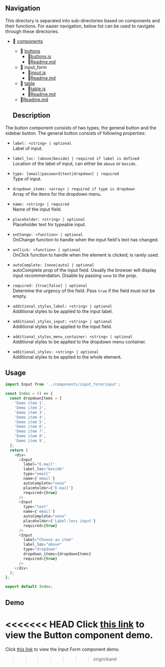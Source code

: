 ## Navigation

This directory is separated into sub-directories based on components and their functions. For easier navigation, below list can be used to navigate through these directories.

- 📁 [components](./components/)

  - 📁 [buttons](../buttons/)
    - 📄[buttons.js](../buttons/buttons.js)
    - 📄[Readme.md](../buttons/readme.md)
  - 📁 input_form
    - 📄[input.js](./input.js)
    - 📄[Readme.md](./readme.md)
  - 📁 [table](../table/)
    - 📄[table.js](../table/table.js)
    - 📄[Readme.md](../table/readme.md)
  - 📄[Readme.md](../readme.md)

  ## Description

The button component consists of two types, the general button and the sidebar button. The general button consists of following properties:

- `label: <string> | optional` <br>
  Label of input.
- `label_loc: [above|beside] | required if label is defined`<br>
  Location of the label of input, can either be `above` or `beside`.
- `type: [email|password|text|dropdown] | required`<br>
  Type of input.
- `dropdown_items: <array> | required if type is dropdown` <br>
  Array of the items for the dropdown menu.
- `name: <string> | required` <br>
  Name of the input field.
- `placeholder: <string> | optional` <br>
  Placeholder text for typeable input.
- `onChange: <function> | optional` <br>
  OnChange function to handle when the input field's text has changed.
- `onClick: <function> | optional` <br>
  OnClick function to handle when the element is clicked; is rarely used.
- `autoComplete: [none|auto] | optional` <br>
  autoComplete prop of the input field. Usually the browser will display input recommendation. Disable by passing `none` to the prop.
- `required: [true|false] | optional` <br>
  Determine the urgency of the field. Pass `true` if the field must not be empty.
- `additional_styles_label: <string> | optional` <br>
  Additional styles to be applied to the input label.
- `additional_styles_input: <string> | optional` <br>
  Additional styles to be applied to the input field.
- `additional_styles_menu_container: <string> | optional` <br>
  Additional styles to be applied to the dropdown menu container.

- `additional_styles: <string> | optional` <br>
  Additional styles to be applied to the whole element.

## Usage

```js
import Input from '../components/input_form/input';

const Index = () => {
  const dropdownItems = [
    'Demo item 1',
    'Demo item 2',
    'Demo item 3',
    'Demo item 4',
    'Demo item 5',
    'Demo item 6',
    'Demo item 7',
    'Demo item 8',
    'Demo item 9',
  ];
  return (
    <div>
      <Input
        label="E-mail"
        label_loc="beside"
        type="email"
        name={'email'}
        autoComplete="none"
        placeholder={'E-mail'}
        required={true}
      />
      <Input
        type="text"
        name={'email'}
        autoComplete="none"
        placeholder={'Label-less input'}
        required={true}
      />
      <Input
        label="Choose an item"
        label_loc="above"
        type="dropdown"
        dropdown_items={dropdownItems}
        required={true}
      />
    </div>
  );
};

export default Index;
```

## Demo

<<<<<<< HEAD
Click [this link](https://gtn-frontend.vercel.app/input) to view the Button component demo.
=======
Click [this link](https://gtn-frontend.vercel.app/input) to view the Input Form component demo.

> > > > > > > origin/karel
